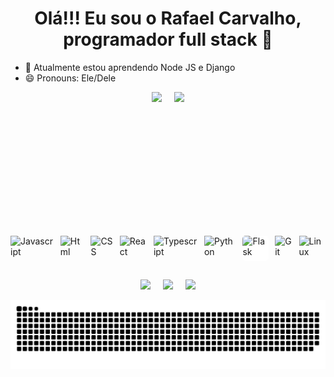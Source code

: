 <h1 style="text-align: center">Olá!!! Eu sou o Rafael Carvalho, programador full stack 👋
</h1>

- 🌱 Atualmente estou aprendendo Node JS e Django
- 😄 Pronouns: Ele/Dele

<a href="https://github.com/rafaelocdev">
  <div style="display: flex; flex-wrap: wrap; justify-content: center; gap: 20px; width: 100%">
    <img height="200em" src="https://github-readme-stats.vercel.app/api?username=rafaelocdev&show_icons=true&theme=tokyonight&include_all_commits=true&count_private=true"/>
    <img height="200em" src="https://github-readme-stats.vercel.app/api/top-langs/?username=rafaelocdev&layout=compact&langs_count=7&theme=tokyonight"/>
  </div>
</a>

<div style="display: flex; gap: 10px; justify-content: center; margin: 30px 0">
  <img height="40px"  src="https://cdn.jsdelivr.net/gh/devicons/devicon/icons/javascript/javascript-original.svg" alt="Javascript"/>
  <img height="40px"  src="https://cdn.jsdelivr.net/gh/devicons/devicon/icons/html5/html5-original.svg" alt="Html"/>
  <img height="40px"  src="https://cdn.jsdelivr.net/gh/devicons/devicon/icons/css3/css3-original.svg" alt="CSS"/>
  <img height="40px"  src="https://cdn.jsdelivr.net/gh/devicons/devicon/icons/react/react-original.svg" alt="React" />
  <img height="40px"  src="https://cdn.jsdelivr.net/gh/devicons/devicon/icons/typescript/typescript-original.svg" alt="Typescript"/>          
  <img height="40px"  src="https://cdn.jsdelivr.net/gh/devicons/devicon/icons/python/python-original.svg" alt="Python"/>
  <img height="40px" style="background-color: #fff; border-radius:5px" src="https://cdn.jsdelivr.net/gh/devicons/devicon/icons/flask/flask-original.svg" alt="Flask"/>
  <img height="40px"  src="https://cdn.jsdelivr.net/gh/devicons/devicon/icons/git/git-original.svg" alt="Git"/>
  <img height="40px"  src="https://cdn.jsdelivr.net/gh/devicons/devicon/icons/linux/linux-original.svg" alt="Linux"/>

</div>

<div class="social" style="display: flex; gap: 20px; justify-content: center"> 
  <a href="mailto:rafaeloc.dev@gmail.com" target="_blank"><img src="https://img.shields.io/badge/Gmail-D14836?style=for-the-badge&logo=gmail&logoColor=white" target="_blank"></a> 
  <a href="https://www.linkedin.com/in/rafaelo-oliveira-carvalho/" target="_blank"><img src="https://img.shields.io/badge/-LinkedIn-%230077B5?style=for-the-badge&logo=linkedin&logoColor=white" target="_blank"></a> 
  <a href="[mailto:rafaeloc.dev@gmail.com](https://www.codewars.com/users/rafaelcarvalho)" target="_blank"><img src="https://img.shields.io/badge/Codewars-B1361E?style=for-the-badge&logo=Codewars&logoColor=white" target="_blank"></a> 
 
 
</div>

![Snake animation](https://github.com/rafaelocdev/rafaelocdev/blob/output/github-contribution-grid-snake.svg)
